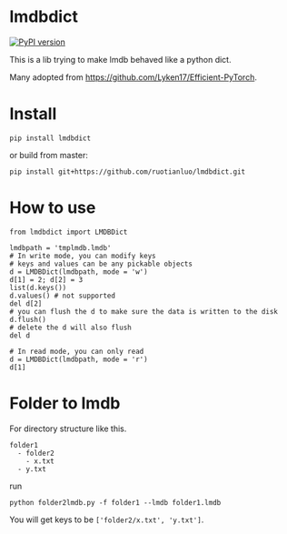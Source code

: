 # lmdbdict
[![PyPI version](https://badge.fury.io/py/lmdbdict.svg)](https://badge.fury.io/py/lmdbdict)

This is a lib trying to make lmdb behaved like a python dict.

Many adopted from https://github.com/Lyken17/Efficient-PyTorch.

# Install
```pip install lmdbdict```

or build from master:

```pip install git+https://github.com/ruotianluo/lmdbdict.git```

# How to use

```
from lmdbdict import LMDBDict

lmdbpath = 'tmplmdb.lmdb'
# In write mode, you can modify keys
# keys and values can be any pickable objects
d = LMDBDict(lmdbpath, mode = 'w')
d[1] = 2; d[2] = 3
list(d.keys())
d.values() # not supported
del d[2]
# you can flush the d to make sure the data is written to the disk
d.flush()
# delete the d will also flush
del d

# In read mode, you can only read
d = LMDBDict(lmdbpath, mode = 'r')
d[1]
```

# Folder to lmdb
For directory structure like this.
```
folder1
  - folder2
    - x.txt
  - y.txt
```
run
```
python folder2lmdb.py -f folder1 --lmdb folder1.lmdb
```
You will get keys to be `['folder2/x.txt', 'y.txt']`.
